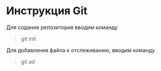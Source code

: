 # Инструкция Git

Для содания репозитория вводим команду 

> git init

Для добавления файла к отслеживанию, вводим команду

> git ad